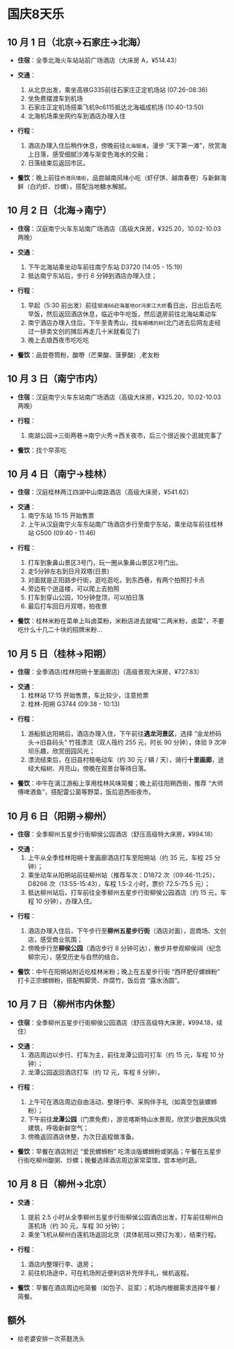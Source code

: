 # 国庆8天乐

## 10 月 1 日（北京→石家庄→北海）

- **住宿**：全季北海火车站站前广场酒店（大床房 A，¥514.43）

- **交通**：
  1.  从北京出发，乘坐高铁G335前往石家庄正定机场站 (07:26-08:36)
  2.  坐免费摆渡车到机场
  3.  石家庄正定机场搭乘飞机9c6115抵达北海福成机场 (10:40-13:50)
  4.  北海机场乘坐网约车到酒店办理入住

- **行程**：
  1.  酒店办理入住后稍作休息，傍晚前往`北海银滩`，漫步 “天下第一滩”，欣赏海上日落，感受细腻沙滩与渐变色海水的交融；
  2.  日落结束后返回市区。

- **餐饮**：晚上前往`侨港风情街`，品尝越南风味小吃（虾仔饼、越南春卷）与新鲜海鲜（白灼虾、炒螺），搭配当地糖水解腻。

## 10 月 2 日（北海→南宁）

- **住宿**：汉庭南宁火车东站南广场酒店（高级大床房，¥325.20，10.02-10.03 两晚）

- **交通**：
  1.  下午北海站乘坐动车前往南宁东站 D3720 (14:05 - 15:19)
  2.  抵达南宁东站后，步行 6 分钟到酒店办理入住；

- **行程**：
  1.  早起（5:30 前出发）前往`银滩66赶海基地`or`冯家江大桥`看日出，日出后去吃早饭，然后返回酒店休息，临近中午吃饭，然后退房前往北海站乘动车
  2.  南宁酒店办理入住后，下午至青秀山，找`有眼睛的树`(北门进去后网左走经过一排卖文创的摊后再走几十米就看见了)
  3.  晚上去琅西夜市吃吃吃

- **餐饮**：品尝卷筒粉，酸嘢（芒果酸、菠萝酸）,老友粉

## 10 月 3 日（南宁市内）

- **住宿**：汉庭南宁火车东站南广场酒店（高级大床房，¥325.20，10.02-10.03 两晚）

- **行程**：
  1.  南湖公园→三街两巷→南宁火秀→西关夜市，后三个很近挨个逛就完事了

- **餐饮**：找个早茶吃

## 10 月 4 日（南宁→桂林）

- **住宿**：汉庭桂林两江四湖中山南路酒店（高级大床房，¥541.62）

* **交通**：
  1.  南宁东站 15:15 开始售票
  2.  上午从汉庭南宁火车东站南广场酒店步行至南宁东站，乘坐动车前往桂林站 G500 (09:40 - 11:46)

- **行程**：
  1.  打车到象鼻山景区3号门，玩一圈从象鼻山景区2号门出。
  2.  走5分钟左右到日月双塔(日景)
  3.  对面就是正阳路步行街，逛吃逛吃，到东西巷，有两个拍照打卡点
  4.  旁边有个逍遥楼，可以爬上去拍照
  5.  打车到穿山公园，10分钟登顶，可以拍日落
  6.  最后打车回日月双塔，拍夜景

- **餐饮**：桂林米粉在菜单上叫卤菜粉，米粉店进去就喊“二两米粉，卤菜”，不要吃什么十几二十块的招牌米粉…

## 10 月 5 日（桂林→阳朔）

- **住宿**：全季酒店(桂林阳朔十里画廊店)（高级景观大床房，¥727.83）

* **交通**：
  1.  桂林站 17:15 开始售票，车比较少，注意抢票
  2.  桂林-阳朔 G3744 (09:38 - 10:13)

- **行程**：
  1.  游船抵达阳朔后，酒店办理入住，下午前往**遇龙河景区**，选择 “金龙桥码头→旧县码头” 竹筏漂流（双人筏约 255 元，时长 90 分钟），体验 9 次冲坝乐趣，欣赏田园风光；
  2.  漂流结束后，在旧县村租电动车（约 30 元 / 辆 / 天），骑行**十里画廊**，途经大榕树、月亮山，傍晚在观景台等待日落。

- **餐饮**：中午在漓江游船上享用桂林风味简餐；晚上前往阳朔西街，推荐 “大师傅啤酒鱼”，搭配雷公菌等野菜，饭后逛西街夜市。

## 10 月 6 日（阳朔→柳州）

- **住宿**：全季柳州五星步行街柳侯公园酒店（舒压高级特大床房，¥994.18）

* **交通**：
  1.  上午从全季桂林阳朔十里画廊酒店打车至阳朔站（约 35 元，车程 25 分钟）；
  2.  乘坐动车从阳朔站前往柳州站（推荐车次：D1872 次（09:46-11:25）、D8266 次（13:55-15:43），车程 1.5-2 小时，票价 72.5-75.5 元）；
  3.  抵达柳州站后，打车前往全季柳州五星步行街柳侯公园酒店（约 15 元，车程 10 分钟），办理入住。

- **行程**：
  1.  酒店办理入住后，下午步行至**柳州五星步行街**（酒店对面），逛商场、文创店，感受商业氛围；
  2.  傍晚步行至**柳侯公园**（酒店步行 8 分钟可达），散步并参观柳侯祠（纪念柳宗元），感受历史与自然的结合。

- **餐饮**：中午在阳朔站附近吃桂林米粉；晚上在五星步行街 “西环肥仔螺蛳粉” 打卡正宗螺蛳粉，搭配鸭脚煲、炸腐竹，饭后尝 “露水汤圆”。

## 10 月 7 日（柳州市内休整）

- **住宿**：全季柳州五星步行街柳侯公园酒店（舒压高级特大床房，¥994.18，续住）

* **交通**：
  1.  酒店周边以步行、打车为主，前往龙潭公园可打车（约 15 元，车程 10 分钟）；
  2.  龙潭公园返回酒店打车（约 12 元，车程 8 分钟）。

- **行程**：
  1.  上午可在酒店周边自由活动，整理行李、采购伴手礼（如真空包装螺蛳粉）；
  2.  下午前往**龙潭公园**（门票免费），游览喀斯特山水景观，欣赏少数民族风情建筑，呼吸新鲜空气；
  3.  傍晚返回酒店休整，为次日返程做准备。

- **餐饮**：早餐在酒店附近 “爱民螺蛳粉” 吃清淡版螺蛳粉或粥品；午餐在五星步行街吃柳州酸粥、炒螺；晚餐选择酒店周边家常菜馆，尝本地时蔬。

## 10 月 8 日（柳州→北京）

- **交通**：
  1.  提前 2.5 小时从全季柳州五星步行街柳侯公园酒店出发，打车前往柳州白莲机场（约 30 元，车程 30 分钟）；
  2.  乘坐飞机从柳州白莲机场返回北京（具体航班以预订为准），结束行程。

- **行程**：
  1.  酒店内整理行李、退房；
  2.  前往机场途中，可在机场附近便利店补充伴手礼，候机返程。

- **餐饮**：早餐在酒店周边吃简餐（如包子、豆浆）；机场内根据需求选择午餐 / 简餐。

## 额外

- 给老婆安排一次茶麸洗头
